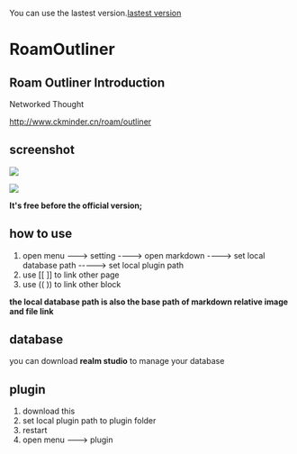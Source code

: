 You can use the lastest version.[lastest version](https://github.com/MarkMindCkm/Roam-Mind)

# RoamOutliner

## Roam Outliner Introduction

Networked Thought

http://www.ckminder.cn/roam/outliner

## screenshot
![](https://s1.ax1x.com/2020/09/09/w1ganJ.png)

![](https://s1.ax1x.com/2020/09/09/w1gHgS.png)

**It's free before the official version;**

## how to use

1. open menu ---> setting ----> open markdown ----> set local database path -----> set local plugin path
2. use [[  ]] to link other page
3. use ((  )) to link other block

**the local database path is also the base path of markdown relative image and file link**

## database

you can download **realm studio** to manage your database


## plugin

1. download this
2. set local plugin path to plugin folder
3. restart 
4. open menu ---> plugin 




